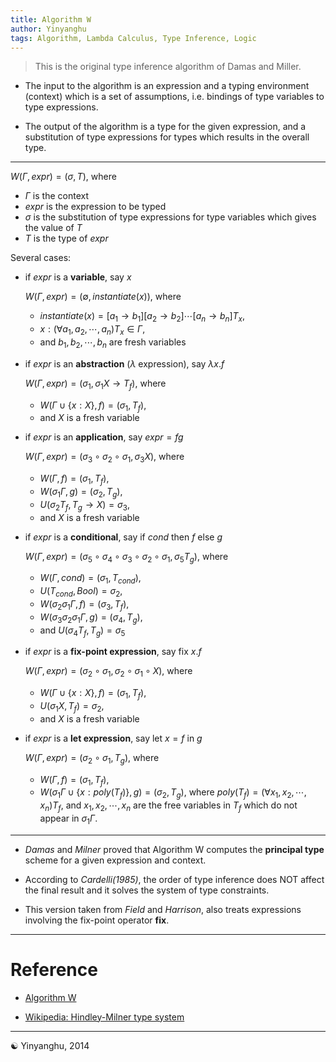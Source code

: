 ```yaml
---
title: Algorithm W
author: Yinyanghu
tags: Algorithm, Lambda Calculus, Type Inference, Logic
---
```


> This is the original type inference algorithm of Damas and Miller.

* The input to the algorithm is an expression and a typing environment (context) which is a set of assumptions, i.e. bindings of type variables to type expressions.

* The output of the algorithm is a type for the given expression, and a substitution of type expressions for types which results in the overall type.

---

$W(\Gamma, expr) = (\sigma, T)$, where

* $\Gamma$ is the context
* $expr$ is the expression to be typed
* $\sigma$ is the substitution of type expressions for type variables which gives the value of $T$
* $T$ is the type of $expr$

Several cases:

* if $expr$ is a **variable**, say $x$

	$W(\Gamma, expr) = (\emptyset, instantiate(x))$, where

    * $instantiate(x) = [a_1 \rightarrow b_1][a_2 \rightarrow b_2]\cdots[a_n \rightarrow b_n]T_x$,
    * $x:(\forall a_1, a_2, \cdots, a_n)T_x \in \Gamma$,
    * and $b_1, b_2, \cdots, b_n$ are fresh variables
	

* if $expr$ is an **abstraction** ($\lambda$ expression), say $\lambda x.f$

	$W(\Gamma, expr) = (\sigma_1, \sigma_1 X \rightarrow T_f)$, where
	
	* $W(\Gamma \cup \{x:X\}, f) = (\sigma_1, T_f)$,
	* and $X$ is a fresh variable


* if $expr$ is an **application**, say $expr = f g$

	$W(\Gamma, expr) = (\sigma_3 \circ \sigma_2 \circ \sigma_1, \sigma_3 X)$, where
	
	* $W(\Gamma, f) = (\sigma_1, T_f)$,
	* $W(\sigma_1 \Gamma, g) = (\sigma_2, T_g)$,
	* $U(\sigma_2 T_f, T_g \rightarrow X) = \sigma_3$,
	* and $X$ is a fresh variable
	

* if $expr$ is a **conditional**, say if $cond$ then $f$ else $g$
	
	$W(\Gamma, expr) = (\sigma_5 \circ \sigma_4 \circ \sigma_3 \circ \sigma_2 \circ \sigma_1, \sigma_5 T_g)$, where
	
	* $W(\Gamma, cond) = (\sigma_1, T_{cond})$,
    * $U(T_{cond}, Bool) = \sigma_2$,
    * $W(\sigma_2 \sigma_1 \Gamma, f) = (\sigma_3, T_f)$,
    * $W(\sigma_3 \sigma_2 \sigma_1 \Gamma, g) = (\sigma_4, T_g)$,
    * and $U(\sigma_4 T_f, T_g) = \sigma_5$


* if $expr$ is a **fix-point expression**, say fix $x.f$

    $W(\Gamma, expr) = (\sigma_2 \circ \sigma_1,\sigma_2 \circ \sigma_1 \circ X)$, where

    * $W(\Gamma \cup \{ x:X \}, f) = (\sigma_1, T_f)$,
    * $U(\sigma_1 X, T_f) = \sigma_2$,
    * and $X$ is a fresh variable

* if $expr$ is a **let expression**, say let $x = f$ in $g$

	$W(\Gamma, expr) = (\sigma_2 \circ \sigma_1, T_g)$, where

	* $W(\Gamma, f) = (\sigma_1, T_f)$,
	* $W(\sigma_1 \Gamma \cup \{ x:poly(T_f) \}, g) = (\sigma_2, T_g)$, where $poly(T_f) = (\forall x_1, x_2, \cdots, x_n)T_f$, and $x_1, x_2, \cdots, x_n$ are the free variables in $T_f$ which do not appear in $\sigma_1 \Gamma$.

---

* _Damas_ and _Milner_ proved that Algorithm W computes the **principal type** scheme for a given expression and context.

* According to _Cardelli(1985)_, the order of type inference does NOT affect the final result and it solves the system of type constraints.

* This version taken from _Field_ and _Harrison_, also treats expressions involving the fix-point operator **fix**.

---

# Reference

* [Algorithm W](http://www.exso.com/courses/cs101a/slides/ml/sml10/node19.html)

* [Wikipedia: Hindley-Milner type system](https://en.wikipedia.org/wiki/Hindley%E2%80%93Milner_type_system)

-----

☯ Yinyanghu, 2014
